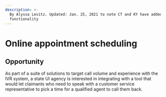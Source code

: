 ```yaml
---
description: >-
  By Alyssa Levitz. Updated: Jan. 25, 2021 to note CT and KY have added this
  functionality
---
```


# Online appointment scheduling

## Opportunity

As part of a suite of solutions to target call volume and experience with the IVR system, a state UI agency is interested in integrating with a tool that would let claimants who need to speak with a customer service representative to pick a time for a qualified agent to call them back. 
